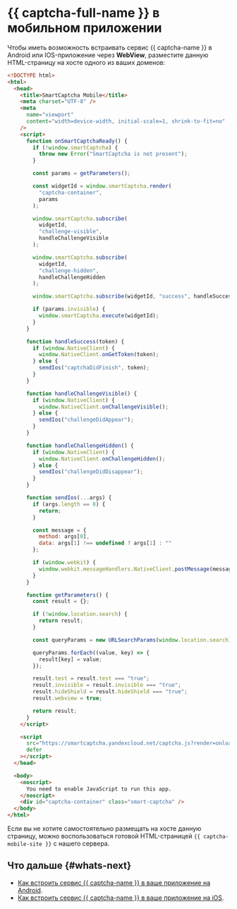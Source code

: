 # {{ captcha-full-name }} в мобильном приложении

Чтобы иметь возможность встраивать сервис {{ captcha-name }} в Android или IOS-приложение через **WebView**, разместите данную HTML-страницу на хосте одного из ваших доменов:

```html
<!DOCTYPE html>
<html>
  <head>
    <title>SmartCaptcha Mobile</title>
    <meta charset="UTF-8" />
    <meta
      name="viewport"
      content="width=device-width, initial-scale=1, shrink-to-fit=no"
    />
    <script>
      function onSmartCaptchaReady() {
        if (!window.smartCaptcha) {
          throw new Error("SmartCaptcha is not present");
        }

        const params = getParameters();

        const widgetId = window.smartCaptcha.render(
          "captcha-container",
          params
        );

        window.smartCaptcha.subscribe(
          widgetId,
          "challenge-visible",
          handleChallengeVisible
        );

        window.smartCaptcha.subscribe(
          widgetId,
          "challenge-hidden",
          handleChallengeHidden
        );

        window.smartCaptcha.subscribe(widgetId, "success", handleSuccess);

        if (params.invisible) {
          window.smartCaptcha.execute(widgetId);
        }
      }

      function handleSuccess(token) {
        if (window.NativeClient) {
          window.NativeClient.onGetToken(token);
        } else {
          sendIos("captchaDidFinish", token);
        }
      }

      function handleChallengeVisible() {
        if (window.NativeClient) {
          window.NativeClient.onChallengeVisible();
        } else {
          sendIos("challengeDidAppear");
        }
      }

      function handleChallengeHidden() {
        if (window.NativeClient) {
          window.NativeClient.onChallengeHidden();
        } else {
          sendIos("challengeDidDisappear");
        }
      }

      function sendIos(...args) {
        if (args.length == 0) {
          return;
        }

        const message = {
          method: args[0],
          data: args[1] !== undefined ? args[1] : ""
        };

        if (window.webkit) {
          window.webkit.messageHandlers.NativeClient.postMessage(message);
        }
      }

      function getParameters() {
        const result = {};

        if (!window.location.search) {
          return result;
        }

        const queryParams = new URLSearchParams(window.location.search);

        queryParams.forEach((value, key) => {
          result[key] = value;
        });

        result.test = result.test === "true";
        result.invisible = result.invisible === "true";
        result.hideShield = result.hideShield === "true";
        result.webview = true;

        return result;
      }
    </script>

    <script
      src="https://smartcaptcha.yandexcloud.net/captcha.js?render=onload&onload=onSmartCaptchaReady"
      defer
    ></script>
  </head>

  <body>
    <noscript>
      You need to enable JavaScript to run this app.
    </noscript>
    <div id="captcha-container" class="smart-captcha" />
  </body>
</html>
```

Если вы не хотите самостоятельно размещать на хосте данную страницу, можно воспользоваться готовой HTML-страницей `{{ captcha-mobile-site }}` с нашего сервера.

## Что дальше {#whats-next}

* [Как встроить сервис {{ captcha-name }} в ваше приложение на Android](../smartcaptcha/tutorials/mobile-app/android/quickstart-android.md).
* [Как встроить сервис {{ captcha-name }} в ваше приложение на iOS](../smartcaptcha/tutorials/mobile-app/ios/quickstart-ios.md).
